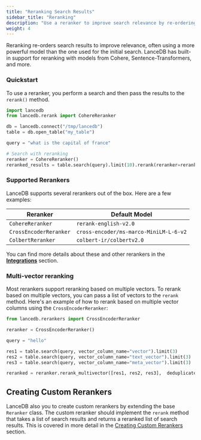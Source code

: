 ```yaml
---
title: "Reranking Search Results"
sidebar_title: "Reranking"
description: "Use a reranker to improve search relevance by re-ordering search results."
weight: 4
---
```


Reranking re-orders search results to improve relevance, often using a more powerful model than the one used for the initial search. LanceDB has built-in support for reranking with models from Cohere, Sentence-Transformers, and more.

### Quickstart

To use a reranker, you perform a search and then pass the results to the `rerank()` method.

```python
import lancedb
from lancedb.rerank import CohereReranker

db = lancedb.connect("/tmp/lancedb")
table = db.open_table("my_table")

query = "what is the capital of france"

# Search with reranking
reranker = CohereReranker()
reranked_results = table.search(query).limit(10).rerank(reranker=reranker).to_df()
```

### Supported Rerankers

LanceDB supports several rerankers out of the box. Here are a few examples:

| Reranker | Default Model |
|---|---|
| `CohereReranker` | `rerank-english-v2.0` |
| `CrossEncoderReranker` | `cross-encoder/ms-marco-MiniLM-L-6-v2` |
| `ColbertReranker` | `colbert-ir/colbertv2.0` |

You can find more details about these and other rerankers in the [**Integrations**](../../integrations/) section.


### Multi-vector reranking
Most rerankers support reranking based on multiple vectors. To rerank based on multiple vectors, you can pass a list of vectors to the `rerank` method. Here's an example of how to rerank based on multiple vector columns using the `CrossEncoderReranker`:

```python
from lancedb.rerankers import CrossEncoderReranker

reranker = CrossEncoderReranker()

query = "hello"

res1 = table.search(query, vector_column_name="vector").limit(3)
res2 = table.search(query, vector_column_name="text_vector").limit(3)
res3 = table.search(query, vector_column_name="meta_vector").limit(3)

reranked = reranker.rerank_multivector([res1, res2, res3],  deduplicate=True)
```

## Creating Custom Rerankers

LanceDB also you to create custom rerankers by extending the base `Reranker` class. The custom reranker should implement the `rerank` method that takes a list of search results and returns a reranked list of search results. This is covered in more detail in the [Creating Custom Rerankers](./custom_reranker.md) section.